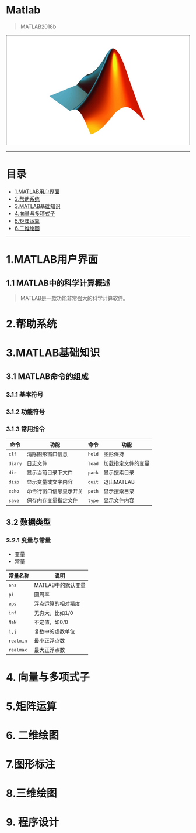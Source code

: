 # Matlab
> MATLAB2018b

![](Imge/CH001/CH00101.png)

---



# 目录
* [1.MATLAB用户界面](#1.MATLAB用户界面)
* [2.帮助系统](#2.帮助系统)
* [3.MATLAB基础知识](#3.MATLAB基础知识)
* [4.向量与多项式子](#4.向量与多项式子)
* [5.矩阵运算](#5.矩阵运算)
* [6.二维绘图](#6.二维绘图)

---



# 1.MATLAB用户界面

## 1.1 MATLAB中的科学计算概述

> MATLAB是一款功能非常强大的科学计算软件。

# 2.帮助系统



# 3.MATLAB基础知识

## 3.1 MATLAB命令的组成

### 3.1.1 基本符号

### 3.1.2 功能符号



### 3.1.3 常用指令

| 命令    | 功能                   | 命令   | 功能               |
| ------- | ---------------------- | ------ | ------------------ |
| `clf`   | 清除图形窗口信息       | `hold` | 图形保持           |
| `diary` | 日志文件               | `load` | 加载指定文件的变量 |
| `dir`   | 显示当前目录下文件     | `pack` | 显示搜索目录       |
| `disp`  | 显示变量或文字内容     | `quit` | 退出MATLAB         |
| `echo`  | 命令行窗口信息显示开关 | `path` | 显示搜索目录       |
| `save`  | 保存内存变量指定文件   | `type` | 显示文件内容       |



## 3.2 数据类型

### 3.2.1 变量与常量

* 变量
* 常量

| 常量名称  | 说明               |
| --------- | ------------------ |
| `ans`     | MATLAB中的默认变量 |
| `pi`      | 圆周率             |
| `eps`     | 浮点运算的相对精度 |
| `inf`     | 无穷大，比如1/0    |
| `NaN`     | 不定值，如0/0      |
| `i,j`     | 复数中的虚数单位   |
| `realmin` | 最小正浮点数       |
| `realmax` | 最大正浮点数       |



# 4. 向量与多项式子



# 5.矩阵运算

# 6. 二维绘图



# 7.图形标注

# 8.三维绘图

# 9. 程序设计





